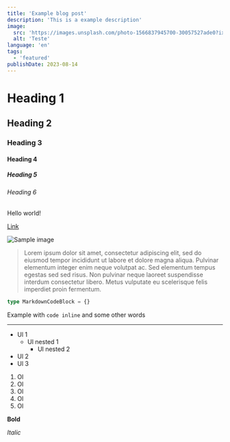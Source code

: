 ```yaml
---
title: 'Example blog post'
description: 'This is a example description'
image:
  src: 'https://images.unsplash.com/photo-1566837945700-30057527ade0?ixlib=rb-4.0.3&ixid=M3wxMjA3fDB8MHxwaG90by1wYWdlfHx8fGVufDB8fHx8fA%3D%3D&auto=format&fit=crop&w=1470&q=80'
  alt: 'Teste'
language: 'en'
tags:
  - 'featured'
publishDate: 2023-08-14
---
```


# Heading 1

## Heading 2

### Heading 3

#### Heading 4

##### Heading 5

###### Heading 6

Hello world!

[Link](/)

![Sample image](https://images.unsplash.com/photo-1566837945700-30057527ade0?ixlib=rb-4.0.3&ixid=M3wxMjA3fDB8MHxwaG90by1wYWdlfHx8fGVufDB8fHx8fA%3D%3D&auto=format&fit=crop&w=1470&q=80)

> Lorem ipsum dolor sit amet, consectetur adipiscing elit, sed do eiusmod tempor incididunt ut labore et dolore magna aliqua. Pulvinar elementum integer enim neque volutpat ac. Sed elementum tempus egestas sed sed risus. Non pulvinar neque laoreet suspendisse interdum consectetur libero. Metus vulputate eu scelerisque felis imperdiet proin fermentum.

```ts
type MarkdownCodeBlock = {}
```

Example with `code inline` and some other words

---

- Ul 1
  - Ul nested 1
    - Ul nested 2
- Ul 2
- Ul 3

1. Ol
2. Ol
3. Ol
4. Ol
5. Ol

**Bold**

_Italic_
